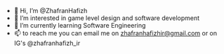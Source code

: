 - 👋 Hi, I’m @ZhafranHafizh
- 👀 I’m interested in game level design and software development
- 🌱 I’m currently learning Software Engineering
- 📫 to reach me you can email me on zhafranhafizhir@gmail.com or on IG's @zhafranhafizh_ir

<!---
ZhafranHafizh/ZhafranHafizh is a ✨ special ✨ repository because its `README.md` (this file) appears on your GitHub profile.
You can click the Preview link to take a look at your changes.
--->
